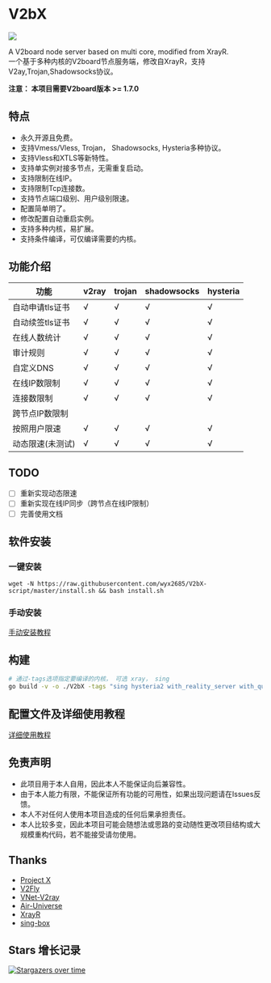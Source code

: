 # V2bX

[![](https://img.shields.io/badge/TgChat-%E4%BA%A4%E6%B5%81%E7%BE%A4-blue)](https://t.me/YuzukiProjects)

A V2board node server based on multi core, modified from XrayR.  
一个基于多种内核的V2board节点服务端，修改自XrayR，支持V2ay,Trojan,Shadowsocks协议。

**注意： 本项目需要V2board版本 >= 1.7.0**

## 特点

* 永久开源且免费。
* 支持Vmess/Vless, Trojan， Shadowsocks, Hysteria多种协议。
* 支持Vless和XTLS等新特性。
* 支持单实例对接多节点，无需重复启动。
* 支持限制在线IP。
* 支持限制Tcp连接数。
* 支持节点端口级别、用户级别限速。
* 配置简单明了。
* 修改配置自动重启实例。
* 支持多种内核，易扩展。
* 支持条件编译，可仅编译需要的内核。

## 功能介绍

| 功能        | v2ray | trojan | shadowsocks | hysteria |
|-----------|-------|--------|-------------|----------|
| 自动申请tls证书 | √     | √      | √           | √        |
| 自动续签tls证书 | √     | √      | √           | √        |
| 在线人数统计    | √     | √      | √           | √        |
| 审计规则      | √     | √      | √           | √         |
| 自定义DNS    | √     | √      | √           | √        |
| 在线IP数限制   | √     | √      | √           | √        |
| 连接数限制     | √     | √      | √           | √         |
| 跨节点IP数限制  |      |       |            |          |
| 按照用户限速    | √     | √      | √           | √         |
| 动态限速(未测试) | √     | √      | √           | √         |

## TODO

- [ ] 重新实现动态限速
- [ ] 重新实现在线IP同步（跨节点在线IP限制）
- [ ] 完善使用文档

## 软件安装

### 一键安装

```
wget -N https://raw.githubusercontent.com/wyx2685/V2bX-script/master/install.sh && bash install.sh
```

### 手动安装

[手动安装教程](https://v2bx.v-50.me/v2bx/v2bx-xia-zai-he-an-zhuang/install/manual)

## 构建
``` bash
# 通过-tags选项指定要编译的内核， 可选 xray， sing
go build -v -o ./V2bX -tags "sing hysteria2 with_reality_server with_quic with_grpc with_utls with_wireguard with_acme" -trimpath -ldflags "-s -w -buildid="
```

## 配置文件及详细使用教程

[详细使用教程](https://v2bx.v-50.me/)

## 免责声明

* 此项目用于本人自用，因此本人不能保证向后兼容性。
* 由于本人能力有限，不能保证所有功能的可用性，如果出现问题请在Issues反馈。
* 本人不对任何人使用本项目造成的任何后果承担责任。
* 本人比较多变，因此本项目可能会随想法或思路的变动随性更改项目结构或大规模重构代码，若不能接受请勿使用。

## Thanks

* [Project X](https://github.com/XTLS/)
* [V2Fly](https://github.com/v2fly)
* [VNet-V2ray](https://github.com/ProxyPanel/VNet-V2ray)
* [Air-Universe](https://github.com/crossfw/Air-Universe)
* [XrayR](https://github.com/XrayR/XrayR)
* [sing-box](https://github.com/SagerNet/sing-box)

## Stars 增长记录

[![Stargazers over time](https://starchart.cc/wyx2685/V2bX.svg)](https://starchart.cc/wyx2685/V2bX)
